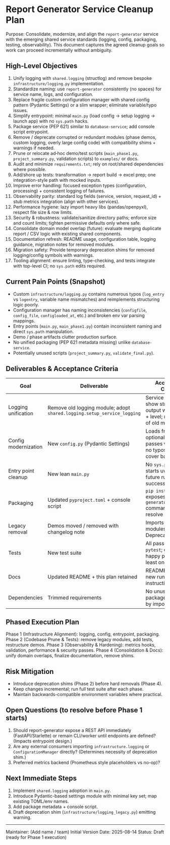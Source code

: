 # Report Generator Service Cleanup Plan

Purpose: Consolidate, modernize, and align the `report-generator` service with the emerging shared service standards (logging, config, packaging, testing, observability). This document captures the agreed cleanup goals so work can proceed incrementally without ambiguity.

## High-Level Objectives

1. Unify logging with `shared.logging` (structlog) and remove bespoke `infrastructure/logging.py` implementation.
2. Standardize naming: use `report-generator` consistently (no spaces) for service name, logs, and configuration.
3. Replace fragile custom configuration manager with shared config pattern (Pydantic Settings) or a slim wrapper; eliminate variable/typo issues.
4. Simplify entrypoint: minimal `main.py` (load config → setup logging → launch app) with no `sys.path` hacks.
5. Package service (PEP 621) similar to `database-service`; add console script entrypoint.
6. Remove / deprecate corrupted or redundant modules (phase demos, custom logging, overly large config code) with compatibility shims + warnings if needed.
7. Prune or relocate ad‑hoc demo/test scripts (`main_phase1.py`, `project_summary.py`, validation scripts) to `examples/` or docs.
8. Audit and minimize `requirements.txt`; rely on root/shared dependencies where possible.
9. Add/shore up tests: transformation → report build → excel prep; one integration-style path with mocked inputs.
10. Improve error handling: focused exception types (configuration, processing) + consistent logging of failures.
11. Observability parity: standard log fields (service, version, request_id) + stub metrics integration (align with other services).
12. Performance hygiene: lazy import heavy libs (pandas/openpyxl), respect file size & row limits.
13. Security & robustness: validate/sanitize directory paths; enforce size and count limits; tighten permissive defaults only where safe.
14. Consolidate domain model overlap (future): evaluate merging duplicate report / CSV logic with existing shared components.
15. Documentation refresh: README usage, configuration table, logging guidance, migration notes for removed modules.
16. Migration safety: Provide temporary deprecation shims for removed logging/config symbols with warnings.
17. Tooling alignment: ensure linting, type-checking, and tests integrate with top-level CI; no `sys.path` edits required.

## Current Pain Points (Snapshot)

- Custom `infrastructure/logging.py` contains numerous typos (`log_entry` vs `logentry`, variable name mismatches) and reimplements structuring logic poorly.
- Configuration manager has naming inconsistencies (`configfile`, `config_file`, `configloaded_at`, etc.) and broken env var parsing mappings.
- Entry points (`main.py`, `main_phase1.py`) contain inconsistent naming and direct `sys.path` manipulation.
- Demo / phase artifacts clutter production surface.
- No unified packaging (PEP 621 metadata missing) unlike `database-service`.
- Potentially unused scripts (`project_summary.py`, `validate_final.py`).

## Deliverables & Acceptance Criteria

| Goal | Deliverable | Acceptance Criteria |
|------|-------------|---------------------|
| Logging unification | Remove old logging module; adopt `shared.logging.setup_service_logging` | Service runs; logs show structured output with service + level; no imports of old module |
| Config modernization | New `config.py` (Pydantic Settings) | Loads from env & optional TOML; passes validation; no typos; tests cover bad input |
| Entry point cleanup | New lean `main.py` | No `sys.path` hacks; starts uvicorn (or future runner) successfully |
| Packaging | Updated `pyproject.toml` + console script | `pip install -e .` exposes `report-generator` command; imports resolve |
| Legacy removal | Demos moved / removed with changelog note | Imports of removed modules raise clear DeprecationWarning |
| Tests | New test suite | All pass under `pytest`; coverage for happy path + at least one error case |
| Docs | Updated README + this plan retained | README reflects new run + config instructions |
| Dependencies | Trimmed requirements | No unused packages flagged by import scan |

## Phased Execution Plan

Phase 1 (Infrastructure Alignment): logging, config, entrypoint, packaging.
Phase 2 (Codebase Prune & Tests): remove legacy modules, add tests, restructure demos.
Phase 3 (Observability & Hardening): metrics hooks, validation, performance & security passes.
Phase 4 (Consolidation & Docs): unify domain overlaps, finalize documentation, remove shims.

## Risk Mitigation

- Introduce deprecation shims (Phase 2) before hard removals (Phase 4).
- Keep changes incremental; run full test suite after each phase.
- Maintain backwards-compatible environment variables where practical.

## Open Questions (to resolve before Phase 1 starts)

1. Should report-generator expose a REST API immediately (FastAPI/Starlette) or remain CLI/worker until endpoints are defined? (Impacts entrypoint design.)
2. Are any external consumers importing `infrastructure.logging` or `ConfigurationManager` directly? (Determines necessity of deprecation shim.)
3. Preferred metrics backend (Prometheus style placeholders vs no-op)?

## Next Immediate Steps

1. Implement `shared.logging` adoption in `main.py`.
2. Introduce Pydantic-based settings module with minimal key set; map existing TOML/env names.
3. Add package metadata + console script.
4. Draft deprecation shim (`infrastructure/logging_legacy.py`) emitting warning.

---
Maintainer: (Add name / team)
Initial Version Date: 2025-08-14
Status: Draft (ready for Phase 1 execution)
